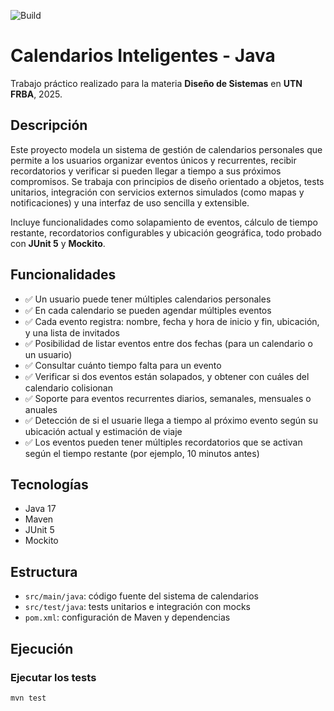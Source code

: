 ![Build](https://github.com/cesartomasG/calendarios-2025/actions/workflows/maven.yml/badge.svg)

# Calendarios Inteligentes - Java

Trabajo práctico realizado para la materia **Diseño de Sistemas** en **UTN FRBA**, 2025.

## Descripción

Este proyecto modela un sistema de gestión de calendarios personales que permite a los usuarios organizar eventos únicos y recurrentes, recibir recordatorios y verificar si pueden llegar a tiempo a sus próximos compromisos. Se trabaja con principios de diseño orientado a objetos, tests unitarios, integración con servicios externos simulados (como mapas y notificaciones) y una interfaz de uso sencilla y extensible.

Incluye funcionalidades como solapamiento de eventos, cálculo de tiempo restante, recordatorios configurables y ubicación geográfica, todo probado con **JUnit 5** y **Mockito**.

## Funcionalidades

- ✅ Un usuario puede tener múltiples calendarios personales
- ✅ En cada calendario se pueden agendar múltiples eventos
- ✅ Cada evento registra: nombre, fecha y hora de inicio y fin, ubicación, y una lista de invitados
- ✅ Posibilidad de listar eventos entre dos fechas (para un calendario o un usuario)
- ✅ Consultar cuánto tiempo falta para un evento
- ✅ Verificar si dos eventos están solapados, y obtener con cuáles del calendario colisionan
- ✅ Soporte para eventos recurrentes diarios, semanales, mensuales o anuales
- ✅ Detección de si el usuarie llega a tiempo al próximo evento según su ubicación actual y estimación de viaje
- ✅ Los eventos pueden tener múltiples recordatorios que se activan según el tiempo restante (por ejemplo, 10 minutos antes)

## Tecnologías

- Java 17
- Maven
- JUnit 5
- Mockito

## Estructura

- `src/main/java`: código fuente del sistema de calendarios
- `src/test/java`: tests unitarios e integración con mocks
- `pom.xml`: configuración de Maven y dependencias

## Ejecución

### Ejecutar los tests

```bash
mvn test
